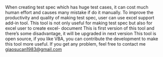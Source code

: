 When creating test spec which has huge test cases, it can cost much human effort and causes many mistake if do it manually. To improve the productivity and quality of making test spec, user can use excel support add-in tool. This tool is not only useful for making test spec but also for excel user to create excel- document
This is first version of this tool and there’s some disadvantage, it will be upgraded in next version
This tool is open source, if you like VBA, you can contribute the development to make this tool more useful. 
If you get any problem, feel free to contact me giaosucan1983@gmail.com
